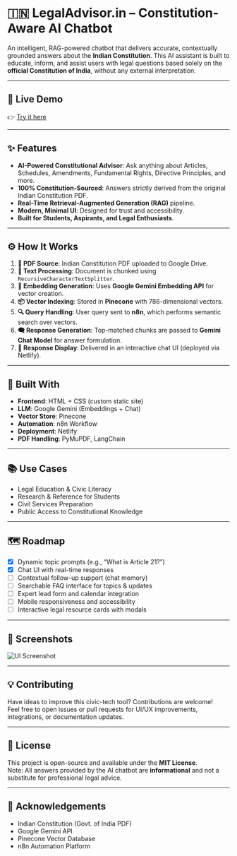 # 🇮🇳 LegalAdvisor.in – Constitution-Aware AI Chatbot

An intelligent, RAG-powered chatbot that delivers accurate, contextually grounded answers about the **Indian Constitution**. This AI assistant is built to educate, inform, and assist users with legal questions based solely on the **official Constitution of India**, without any external interpretation.

---

## 📌 Live Demo

👉 [Try it here](https://spectacular-marzipan-f6da9e.netlify.app/)

---

## ✨ Features

- **AI-Powered Constitutional Advisor**: Ask anything about Articles, Schedules, Amendments, Fundamental Rights, Directive Principles, and more.
- **100% Constitution-Sourced**: Answers strictly derived from the original Indian Constitution PDF.
- **Real-Time Retrieval-Augmented Generation (RAG)** pipeline.
- **Modern, Minimal UI**: Designed for trust and accessibility.
- **Built for Students, Aspirants, and Legal Enthusiasts**.

---

## ⚙️ How It Works

1. **📄 PDF Source**: Indian Constitution PDF uploaded to Google Drive.
2. **📖 Text Processing**: Document is chunked using `RecursiveCharacterTextSplitter`.
3. **🧠 Embedding Generation**: Uses **Google Gemini Embedding API** for vector creation.
4. **📦 Vector Indexing**: Stored in **Pinecone** with 786-dimensional vectors.
5. **🔍 Query Handling**: User query sent to **n8n**, which performs semantic search over vectors.
6. **🗨️ Response Generation**: Top-matched chunks are passed to **Gemini Chat Model** for answer formulation.
7. **💬 Response Display**: Delivered in an interactive chat UI (deployed via Netlify).

---

## 🧰 Built With

- **Frontend**: HTML + CSS (custom static site)
- **LLM**: Google Gemini (Embeddings + Chat)
- **Vector Store**: Pinecone
- **Automation**: n8n Workflow
- **Deployment**: Netlify
- **PDF Handling**: PyMuPDF, LangChain

---

## 📚 Use Cases

- Legal Education & Civic Literacy
- Research & Reference for Students
- Civil Services Preparation
- Public Access to Constitutional Knowledge

---

## 🗺️ Roadmap

- [x] Dynamic topic prompts (e.g., “What is Article 21?”)
- [x] Chat UI with real-time responses
- [ ] Contextual follow-up support (chat memory)
- [ ] Searchable FAQ interface for topics & updates
- [ ] Expert lead form and calendar integration
- [ ] Mobile responsiveness and accessibility
- [ ] Interactive legal resource cards with modals

---

## 📸 Screenshots

![UI Screenshot](./screenshots/legaladvisor-ui.png)

---

## 💡 Contributing

Have ideas to improve this civic-tech tool? Contributions are welcome!  
Feel free to open issues or pull requests for UI/UX improvements, integrations, or documentation updates.

---

## 📄 License

This project is open-source and available under the **MIT License**.  
Note: All answers provided by the AI chatbot are **informational** and not a substitute for professional legal advice.

---

## 🙌 Acknowledgements

- Indian Constitution (Govt. of India PDF)
- Google Gemini API
- Pinecone Vector Database
- n8n Automation Platform
